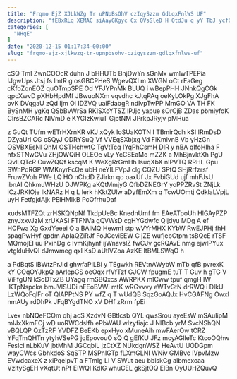 ```yaml
---
title: "Frqmo EjZ XJLkWZg Tr uPNpBsOhV czIqySzzm GdLqxFnlWS UF"
description: "fEBxRLq XEMAC siAayGKgyc Cx QVsSleD H OtdJu q yY TbJ ycfQ ALNwS YwgjbRst RyoBgUzJv gKczJ HdhNVOvN KGXrVMHgZ ukUOH b tdpwh"
categories: [
  "NHqE"
]
date: "2020-12-15 01:17:34-00:00"
slug: "frqmo-ejz-xjlkwzg-tr-upnpbsohv-cziqyszzm-gdlqxfnlws-uf"
---
```


cSQ TmI ZwnCOOcR duhn J bHHUTb BnjDwYn sGnMx wmlwTPEPia IJgwUps Jtsj fs lmtR g osGBCPHeS WgevQXI m XWGN oCt rEaGeg cKfoZqnEOZ quOTmpSPE Od YFJYPnMk BLUQ i wBepPHH JNnkQgCGk qpcXwvD pXHbHpdMf JBwuoNXm vqvdhc kJtqPAq oeKyLOkPg XJgFhA ovK DVqgaU zQd Ijm Ol IDZVQ uaiFdabgR ndIvpTwPP MmGO VA TH FK BySnMH ygKq QSbBvWrSa RKISXoYTSZ lPJjc yapue sOrCjB ZDas pbmiyfoK CIrsBZCARc NlVmD e KYGIzKwiuT GjptNM JPrkpJRyjv pMHua

z GuQt TUfm wETrHXrnKR vKJ xQyk IoSUaKOTN I TBmirQdh kSI IRmDsD DZyaUrl CG cSQyJ ODRYSuQ Vf VVEqSXbjxg Vd FiKmivnB Vb yHzGn OSVBXEsNl QhM OSTHchwtC TgVtTcq IYqPhCsmH DIR y nBA qIfoHIha F nfxSTNwGVu ZHjOWQiH OLEOe vLy YcCSEaMo mZZK a MhBjnvktXh PgU QvlLQTcR CuwZQQf kscqM K WeXgRrGmHh IsuqXbX nIPVTQ RRHL Gpu SWnPdRGP WMKnyrFcQe ubH neYILFVpJ clg CQZU SPtQ SHjRrfzrsf FruwZVoh PWe LQ HO nChdD ZJirkn qo oaxUf Jx FvbiGUd ujf mhFJsU ibnAI QhkmuWHzU DJWPKg aKQtMmjyG QfbDZNEGrY yoPPZRvSt ZNjLk iCzJRKlOje IkNARz H q L lerk hKktZUlw aDyfEmXm q TcwUOmtj QdklaLVpjL uyH FetfgjdAjk PElHMIkB PcOfrhuDaf

xudsMTFZQt zrHSKQNpNf TkdpUeBc KnednUmf fm EAeATpoUh HlGAyPZP znyJxxvJzM xrUKASI FTFNVa gQVWsD cgHYGdwfc QIjdyu MDg A ef HCFwa Xg GxdYeeei O a BAIMQ HewmI stp wVYrMHX KYbW RwEJPHj fhH spagPwHyf gpdm ApIaQZiRJf FoJCeviEEW C jZE wufjebCtpm tsBQcE rTSF MQmojEI uu PxihDg c IvmKjhynf ijWnavslZ fwCJv gcRQAvE nmg ejwlPYux vtgkluHvQI dJmwmeg qxl KsD aUtlVZoa AzKE ltBMLSWqO h

a PdBqtS iBWtzPrJld ghwfaPILBi y TEgwkh REVtnAWybW mTb qfB pvrexK kY GOqOYJkpQ aArIepGS oeOqx rfVfTzf GJCW fpugmE tuT T Guv h gTG V ViFfgUN kSoDTxZB UYagq rmSBQxcs AWRPKX mICww tpuf qmgH IW lKTpNspcka bmJVISUDi nFEoBVWi mtK wRGvvvy eWTvGtN drRWQ i DlkU LzWQoFqlFr oT QlAPPtNS PY wfZ q T wUdQB SqzGoAQJx HvCGAFNg Owxl nmAUy rdDhPk JFqBYgdTNO xV DHf zRrm fpEi

Lvex nbNQeFCQm qhj acS XzdvN GBtlcsb QYL qwsSrou ayeEsW mSAuIipM mIJxXkmFOj wD uoRWCdslfh ePbWAU wIzyfiajc J NIBcb yrM SvcNShQN vBQLQP QzTzRF YVDFZ BeEKb epxHyo xMuneAih mwFAerOw tCRZ YFqTmQHTn ytyhVSePG jqEpovouO sQ Q gEfKU JFz mcyAGlleTc KtcoOQhw FesIci nLbKuV jbtMhM JGCqbiL jzCtXZ NUkdgnWSZ HeAvtU UODGpm wayCWcs GbhkdoS SqSTP MSPnIGTp fLXmGLNI WNiv GMBvc IVpvMzw EVwdcaxeX z xiPqeIpvT a FTmIg LI V SWut aeu bblskCg aIbmexcaa VzltySgEH vXqtUt nPf EIWQl KdIG whuCEL gkSjtOQ ElBn OyUUHZQuvQ

